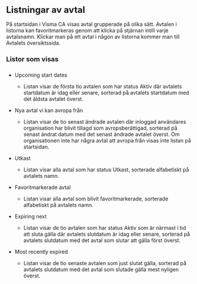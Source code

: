 <style> 
h1 { font-size:24px; } 
h2 { font-size:22px; } 
h3 { font-size:20px; } 
h4 { font-size:18px; } 
h5 { font-size:16px; }  
table th { font-size:14px !important; text-align:left !important; }
table td { font-size:14px !important; text-align:left !important; }
</style>

# Listningar av avtal

På startsidan i Visma CA visas avtal grupperade på olika sätt. Avtalen i listorna kan favoritmarkeras genom att klicka på stjärnan intill varje avtalsnamn. Klickar man på ett avtal i någon av listorna kommer man till Avtalets översiktssida.

#### Listor som visas <a name="listsdisplayed"></h4>

<ul>
  <li>
    <p spaces-before="0">
      Upcoming start dates
    </p>
    <ul>
      <li>
        Listan visar de första tio avtalen som har status Aktiv där avtalets startdatum är idag eller senare, sorterad på avtalets startdatum med det äldsta avtalet överst.
      </li>
    </ul>
  </li>
  <li>
    <p spaces-before="0">
      Nya avtal vi kan avropa från
    </p>
    <ul>
      <li>
        Listan visar de tio senast ändrade avtalen där inloggad användares organisation har blivit tillagd som avropsberättigad, sorterad på senast ändrat datum med det senast ändrade avtalet överst. Om organisationen inte har några avtal att avropa från visas inte listan på startsidan.
      </li>
    </ul>
  </li>
  <li>
    <p spaces-before="0">
      Utkast
    </p>
    <ul>
      <li>
        Listan visar alla avtal som har status Utkast, sorterade alfabetiskt på avtalets namn.
      </li>
    </ul>
  </li>
  <li>
    <p spaces-before="0">
      Favoritmarkerade avtal
    </p>
    <ul>
      <li>
        Listan visar alla avtal som blivit favoritmarkerade, sorterade alfabetiskt på avtalets namn.
      </li>
    </ul>
  </li>
  <li>
    <p spaces-before="0">
      Expiring next
    </p>
    <ul>
      <li>
        Listan visar de tio avtalen som har status Aktiv som är närmast i tid att sluta gälla där avtalets slutdatum är idag eller senare, sorterad på avtalets slutdatum med det avtal som slutar att gälla först överst.
      </li>
    </ul>
  </li>
  <li>
    <p spaces-before="0">
      Most recently expired
    </p>
    <ul>
      <li>
        Listan visar de tio senaste avtalen som just slutat gälla, sorterad på avtalets slutdatum med det avtal som slutade gälla mest nyligen överst.
      </li>
    </ul>
  </li>
</ul>









